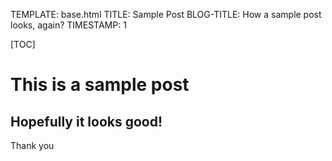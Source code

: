 TEMPLATE: base.html
TITLE: Sample Post
BLOG-TITLE: How a sample post looks, again?
TIMESTAMP: 1

[TOC]

# This is a sample post
## Hopefully it looks good!
Thank you
